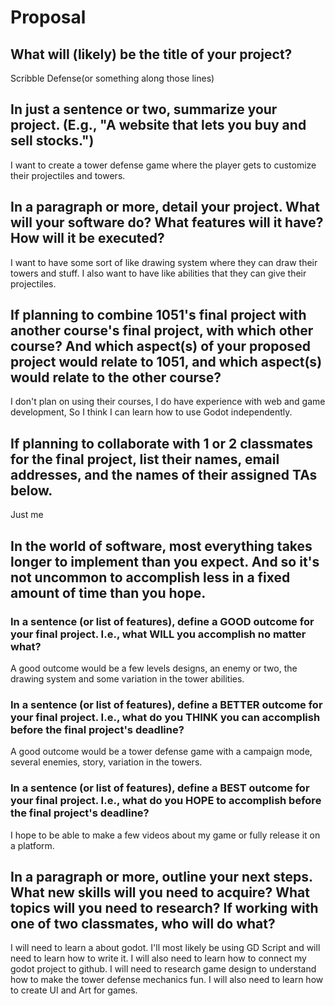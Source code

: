 # Proposal

## What will (likely) be the title of your project?

Scribble Defense(or something along those lines)

## In just a sentence or two, summarize your project. (E.g., "A website that lets you buy and sell stocks.")

I want to create a tower defense game where the player gets to customize their projectiles and towers.

## In a paragraph or more, detail your project. What will your software do? What features will it have? How will it be executed?

I want to have some sort of like drawing system where they can draw their towers and stuff. I also want to have like abilities that they can give their projectiles.

## If planning to combine 1051's final project with another course's final project, with which other course? And which aspect(s) of your proposed project would relate to 1051, and which aspect(s) would relate to the other course?

I don't plan on using their courses, I do have experience with web and game development, So I think I can learn how to use Godot independently.

## If planning to collaborate with 1 or 2 classmates for the final project, list their names, email addresses, and the names of their assigned TAs below.

Just me

## In the world of software, most everything takes longer to implement than you expect. And so it's not uncommon to accomplish less in a fixed amount of time than you hope.

### In a sentence (or list of features), define a GOOD outcome for your final project. I.e., what WILL you accomplish no matter what?

A good outcome would be a few levels designs, an enemy or two, the drawing system and some variation in the tower abilities.

### In a sentence (or list of features), define a BETTER outcome for your final project. I.e., what do you THINK you can accomplish before the final project's deadline?

A good outcome would be a tower defense game with a campaign mode, several enemies, story, variation in the towers.

### In a sentence (or list of features), define a BEST outcome for your final project. I.e., what do you HOPE to accomplish before the final project's deadline?

I hope to be able to make a few videos about my game or fully release it on a platform.

## In a paragraph or more, outline your next steps. What new skills will you need to acquire? What topics will you need to research? If working with one of two classmates, who will do what?

I will need to learn a about godot. I'll most likely be using GD Script and will need to learn how to write it. I will also need to learn how to connect my godot project to github. I will need to research game design to understand how to make the tower defense mechanics fun. I will also need to learn how to create UI and Art for games.
